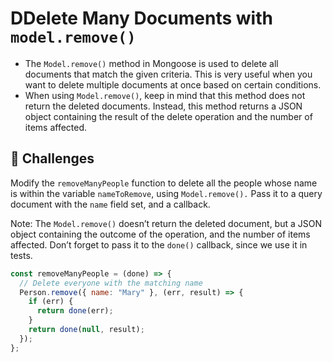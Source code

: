 # DDelete Many Documents with `model.remove()`
- The `Model.remove()` method in Mongoose is used to delete all documents that match the given criteria. This is very useful when you want to delete multiple documents at once based on certain conditions. 
- When using `Model.remove()`, keep in mind that this method does not return the deleted documents. Instead, this method returns a JSON object containing the result of the delete operation and the number of items affected.

## 🎯 Challenges
Modify the `removeManyPeople` function to delete all the people whose name is within the variable `nameToRemove`, using `Model.remove().` Pass it to a query document with the `name` field set, and a callback.

Note: The `Model.remove()` doesn’t return the deleted document, but a JSON object containing the outcome of the operation, and the number of items affected. Don’t forget to pass it to the `done()` callback, since we use it in tests.

```js
const removeManyPeople = (done) => {
  // Delete everyone with the matching name
  Person.remove({ name: "Mary" }, (err, result) => {
    if (err) {
      return done(err);
    }
    return done(null, result);
  });
};
```
